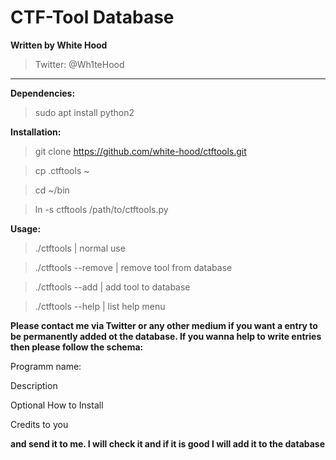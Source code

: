 # CTF-Tool Database 
**Written by White Hood**
> Twitter: @Wh1teHood

---

**Dependencies:**

>sudo apt install python2

**Installation:**

>git clone https://github.com/white-hood/ctftools.git

>cp .ctftools ~

>cd ~/bin

>ln -s ctftools /path/to/ctftools.py

**Usage:**

>./ctftools          | normal use

>./ctftools --remove | remove tool from database

>./ctftools --add    | add tool to database

>./ctftools --help   | list help menu


**Please contact me via Twitter or any other medium if you want a entry to be permanently added ot the database. If you wanna help
to write entries then please follow the schema:**

Programm name:

Description
  
Optional How to Install
  
Credits to you
  
**and send it to me. I will check it and if it is good I will add it to the database**
